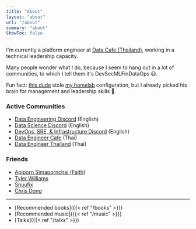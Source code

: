 ```yaml
---
title: "About"
layout: "about"
url: "/about"
summary: "about"
ShowToc: false
---
```


<!--- ![me-at-grill-the-data](/about/me-at-grill-the-data.jpg) -->

I'm currently a platform engineer at [Data Cafe (Thailand)](https://www.datacafethailand.com/), working in a technical leadership capacity.

Many people wonder what I do, because I seem to hang out in a lot of communities, to which I tell them it's DevSecMLFinDataOps 😃.

Fun fact: [this dude](https://faithstory.info/) stole [my homelab](https://github.com/kahnwong/self-hosted) configuration, but I already picked his brain for management and leadership skills 🫢.

[//]: # (### Timeline)

[//]: # ()
[//]: # (![Timeline]&#40;images/2023-10-09-14-13-19.png&#41;)

### Active Communities

- [Data Engineering Discord](https://invite.gg/dataengineering) (English)
- [Data Science Discord](https://discord.com/invite/UYNaemm) (English)
- [DevOps, SRE, & Infrastructure Discord](https://discord.com/invite/VEEnHkPzY6) (English)
- [Data Engineer Cafe](https://discuss.dataengineercafe.io) (Thai)
- [Data Engineer Thailand](https://www.facebook.com/groups/dataengineerth) (Thai)

[//]: # (### Licenses & Certifications)

[//]: # ()
[//]: # (| Name                                                                                                                                                                                                                                                                                                        | Badge                                                        |)

[//]: # (|-------------------------------------------------------------------------------------------------------------------------------------------------------------------------------------------------------------------------------------------------------------------------------------------------------------|--------------------------------------------------------------|)

[//]: # (| [HashiCorp Ambassador 2024]&#40;https://www.credly.com/badges/cef04301-0db4-4bc6-8e69-8a186aa534c3&#41;                                                                                                                                                                                                             | ![HashiCorp Ambassador 2024]&#40;images/hashicorp-ambassador.png&#41; |)

[//]: # (| [AWS Certified Solutions Architect – Associate]&#40;https://www.credly.com/badges/0e07c3db-19c2-4ade-bb6c-66df4929fc5c/public_url&#41;                                                                                                                                                                              | ![AWS SA Associate]&#40;images/2023-11-11-12-46-35.png&#41;          |)

[//]: # (| [Google Cloud Professional Cloud Architect]&#40;https://www.credly.com/badges/a474b598-df0d-453f-8958-3181b6392f61/public_url&#41;                                                                                                                                                                                  | ![GCP PCA]&#40;images/2023-10-16-21-25-26.png&#41;                   |)

[//]: # (| [AWS Community Builder 2022]&#40;https://aws.amazon.com/developer/community/community-builders/community-builders-directory/?cb-cards.sort-by=item.additionalFields.cbName&cb-cards.sort-order=asc&awsf.builder-category=*all&awsf.location=*all&awsf.year=*all&cb-cards.q=karn%2Bwong&cb-cards.q_operator=AND&#41; | ![AWS CB 22]&#40;images/2023-10-16-21-32-01.png&#41;                 |)

### Friends

- [Apiporn Simapornchai (Faith)](https://faithstory.info)
- [Tyler Williams](https://stylerwilliams.me/)
- [Snuufix](https://snuu.io/)
- [Chris Dong](https://cdong.us/)

---

- [Recommended books]({{< ref "/books" >}})
- [Recommended music]({{< ref "/music" >}})
- [Talks]({{< ref "/talks" >}})
